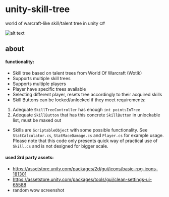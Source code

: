 # unity-skill-tree
world of warcraft-like skill/talent tree in unity c#

![alt text](https://github.com/exewin/unity-skill-tree/blob/main/other/preview.PNG)


## about

#### functionality:
- Skill tree based on talent trees from World Of Warcraft (Wotlk)
- Supports multiple skill trees
- Supports multiple players
- Player have specific trees available
- Selecting different player, resets tree accordingly to their acquired skills
- Skill Buttons can be locked/unlocked if they meet requirements: 
1. Adequate ```SkillTreeController``` has enough ```int pointsInTree```
2. Adequate ```SkillButton``` that has this concrete ```SkillButton``` in unlockable list, must be maxed out
- Skills are ```ScriptableObject``` with some possible functionality. See ```StatCalculator.cs```, ```StatMaceDamage.cs``` and ```Player.cs``` for example usage. Please note that this code only presents quick way of practical use of ```Skill.cs``` and is not designed for bigger scale.

#### used 3rd party assets:
- https://assetstore.unity.com/packages/2d/gui/icons/basic-rpg-icons-181301
- https://assetstore.unity.com/packages/tools/gui/clean-settings-ui-65588
- random wow screenshot
